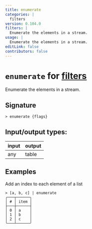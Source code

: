 ```yaml
---
title: enumerate
categories: |
  filters
version: 0.104.0
filters: |
  Enumerate the elements in a stream.
usage: |
  Enumerate the elements in a stream.
editLink: false
contributors: false
---
```

<!-- This file is automatically generated. Please edit the command in https://github.com/nushell/nushell instead. -->

# `enumerate` for [filters](/commands/categories/filters.md)

<div class='command-title'>Enumerate the elements in a stream.</div>

## Signature

```> enumerate {flags} ```


## Input/output types:

| input | output |
| ----- | ------ |
| any   | table  |
## Examples

Add an index to each element of a list
```nu
> [a, b, c] | enumerate
╭───┬──────╮
│ # │ item │
├───┼──────┤
│ 0 │ a    │
│ 1 │ b    │
│ 2 │ c    │
╰───┴──────╯

```
